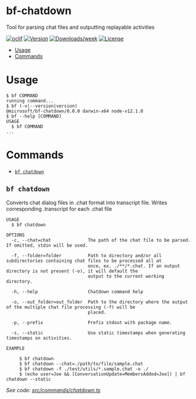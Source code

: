 bf-chatdown
========

Tool for parsing chat files and outputting replayable activities

[![oclif](https://img.shields.io/badge/cli-oclif-brightgreen.svg)](https://oclif.io)
[![Version](https://img.shields.io/npm/v/chatdown.svg)](https://npmjs.org/package/bf-chatdown)
[![Downloads/week](https://img.shields.io/npm/dw/chatdown.svg)](https://npmjs.org/package/bf-chatdown)
[![License](https://img.shields.io/npm/l/chatdown.svg)](https://github.com/Microsoft/chatdown/blob/master/package.json)

<!-- toc -->
* [Usage](#usage)
* [Commands](#commands)
<!-- tocstop -->
# Usage
<!-- usage -->
```sh-session
$ bf COMMAND
running command...
$ bf (-v|--version|version)
@microsoft/bf-chatdown/0.0.0 darwin-x64 node-v12.1.0
$ bf --help [COMMAND]
USAGE
  $ bf COMMAND
...
```
<!-- usagestop -->
# Commands
<!-- commands -->
* [`bf chatdown`](#bf-chatdown)

## `bf chatdown`

Converts chat dialog files in <filename>.chat format into transcript file. Writes corresponding <filename>.transcript for each .chat file

```
USAGE
  $ bf chatdown

OPTIONS
  -c, --chat=chat              The path of the chat file to be parsed. If omitted, stdin will be used.

  -f, --folder=folder          Path to directory and/or all subdirectories containing chat files to be processed all at
                               once, ex. ./**/*.chat. If an output directory is not present (-o), it will default the
                               output to the current working directory.

  -h, --help                   Chatdown command help

  -o, --out_folder=out_folder  Path to the directory where the output of the multiple chat file processing (-f) will be
                               placed.

  -p, --prefix                 Prefix stdout with package name.

  -s, --static                 Use static timestamps when generating timestamps on activities.

EXAMPLE

     $ bf chatdown
     $ bf chatdown --chat=./path/to/file/sample.chat
     $ bf chatdown -f ./test/utils/*.sample.chat -o ./
     $ (echo user=Joe && [ConversationUpdate=MembersAdded=Joe]) | bf chatdown --static
```

_See code: [src/commands/chatdown.ts](https://github.com/Microsoft/chatdown/blob/v0.0.0/src/commands/chatdown.ts)_
<!-- commandsstop -->
